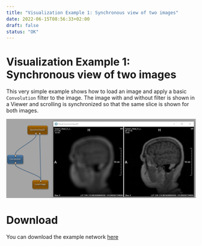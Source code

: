 ```yaml
---
title: "Visualization Example 1: Synchronous view of two images"
date: 2022-06-15T08:56:33+02:00
draft: false
status: "OK"
---
```


# Visualization Example 1: Synchronous view of two images
This very simple example shows how to load an image and apply a basic `Convolution` filter to the image. The image with and without filter is shown in a Viewer and scrolling is synchronized so that the same slice is shown for both images. 

![Screenshot](/examples/visualization/example1/image.png)

# Download
You can download the example network [here](/examples/visualization/example1/VisualizationExample1.mlab)
